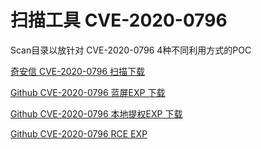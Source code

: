 # 扫描工具 CVE-2020-0796

Scan目录以放针对 CVE-2020-0796 4种不同利用方式的POC

[奇安信 CVE-2020-0796 扫描下载](http://dl.qianxin.com/skylar6/CVE-2020-0796-Scanner.zip)

[Github CVE-2020-0796 蓝屏EXP 下载](https://github.com/eerykitty/CVE-2020-0796-PoC)

[Github CVE-2020-0796 本地提权EXP 下载](https://github.com/danigargu/CVE-2020-0796)

[Github CVE-2020-0796 RCE EXP](https://github.com/chompie1337/SMBGhost_RCE_PoC)